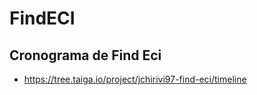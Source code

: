 # FindECI



## Cronograma de Find Eci

- https://tree.taiga.io/project/jchirivi97-find-eci/timeline
